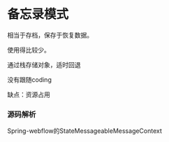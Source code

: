 # 备忘录模式    

相当于存档，保存于恢复数据。

使用得比较少。



通过栈存储对象，适时回退



没有跟随coding

缺点：资源占用











### 源码解析

Spring-webflow的StateMessageableMessageContext


